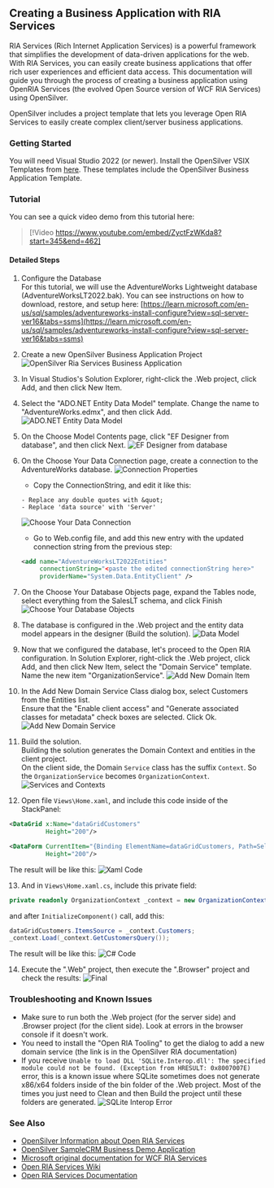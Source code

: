 ## Creating a Business Application with RIA Services

RIA Services (Rich Internet Application Services) is a powerful framework that simplifies the development of data-driven applications for the web. With RIA Services, you can easily create business applications that offer rich user experiences and efficient data access. This documentation will guide you through the process of creating a business application using OpenRIA Services (the evolved Open Source version of WCF RIA Services) using OpenSilver.

OpenSilver includes a project template that lets you leverage Open RIA Services to easily create complex client/server business applications.

### Getting Started
You will need Visual Studio 2022 (or newer). Install the OpenSilver VSIX Templates from [here](https://opensilver.net/download.aspx). These templates include the OpenSilver Business Application Template. 

### Tutorial

You can see a quick video demo from this tutorial here:
> [!Video https://www.youtube.com/embed/ZyctFzWKda8?start=345&end=462]

#### Detailed Steps

1. Configure the Database  
For this tutorial, we will use the AdventureWorks Lightweight database (AdventureWorksLT2022.bak). You can see instructions on how to download, restore, and setup here:
[https://learn.microsoft.com/en-us/sql/samples/adventureworks-install-configure?view=sql-server-ver16&tabs=ssms](https://learn.microsoft.com/en-us/sql/samples/adventureworks-install-configure?view=sql-server-ver16&tabs=ssms)

2. Create a new OpenSilver Business Application Project
![OpenSilver Ria Services Business Application](/images/ria-business01.png)

3. In Visual Studios's Solution Explorer, right-click the .Web project, click Add, and then click New Item.

4. Select the "ADO.NET Entity Data Model" template. Change the name to "AdventureWorks.edmx", and then click Add.
![ADO.NET Entity Data Model](/images/ria-business02.png)

5. On the Choose Model Contents page, click "EF Designer from database", and then click Next.
![EF Designer from database](/images/ria-business03.png)

6. On the Choose Your Data Connection page, create a connection to the AdventureWorks database.
![Connection Properties](/images/ria-business04.png)

    * Copy the ConnectionString, and edit it like this:
    ```
    - Replace any double quotes with &quot;
    - Replace 'data source' with 'Server'
    ```    
    ![Choose Your Data Connection](/images/ria-business05.png)  

    * Go to Web.config file, and add this new entry with the updated connection string from the previous step:
    ```xml
    <add name="AdventureWorksLT2022Entities" 
         connectionString="<paste the edited connectionString here>" 
         providerName="System.Data.EntityClient" />
    ```

7. On the Choose Your Database Objects page, expand the Tables node, select everything from the SalesLT schema, and click Finish
![Choose Your Database Objects](/images/ria-business06.png)

8. The database is configured in the .Web project and the entity data model appears in the designer (Build the solution).
![Data Model](/images/ria-business07.png)

9. Now that we configured the database, let's proceed to the Open RIA configuration. In Solution Explorer, right-click the .Web project, click Add, and then click New Item, select the "Domain Service" template. Name the new item "OrganizationService".
![Add New Domain Item](/images/ria-business08.png)

10. In the Add New Domain Service Class dialog box, select Customers from the Entities list.  
Ensure that the "Enable client access" and "Generate associated classes for metadata" check boxes are selected. Click Ok.  
![Add New Domain Service](/images/ria-business09.png)

11. Build the solution.  
Building the solution generates the Domain Context and entities in the client project.  
On the client side, the Domain `Service` class has the suffix `Context`. So the `OrganizationService` becomes `OrganizationContext`.  
![Services and Contexts](/images/ria-business10.png)

12. Open file `Views\Home.xaml`, and include this code inside of the StackPanel:
```xml
<DataGrid x:Name="dataGridCustomers"
          Height="200"/>

<DataForm CurrentItem="{Binding ElementName=dataGridCustomers, Path=SelectedItem}" 
          Height="200"/>
``` 
The result will be like this:
![Xaml Code](/images/ria-business11.png)

13. And in `Views\Home.xaml.cs`, include this private field:
```c#
private readonly OrganizationContext _context = new OrganizationContext();
```        
and after `InitializeComponent()` call, add this:
```c#
dataGridCustomers.ItemsSource = _context.Customers;
_context.Load(_context.GetCustomersQuery());
```
The result will be like this:
![C# Code](/images/ria-business12.png)

14. Execute the ".Web" project, then execute the ".Browser" project and check the results:
![Final](/images/ria-business13.png)

### Troubleshooting and Known Issues

* Make sure to run both the .Web project (for the server side) and .Browser project (for the client side). Look at errors in the browser console if it doesn't work.
* You need to install the "Open RIA Tooling" to get the dialog to add a new domain service (the link is in the OpenSilver RIA documentation)
* If you receive `Unable to load DLL 'SQLite.Interop.dll': The specified module could not be found. (Exception from HRESULT: 0x8007007E)` error, this is a known issue where SQLite sometimes does not generate x86/x64 folders inside of the bin folder of the .Web project. Most of the times you just need to Clean and then Build the project until these folders are generated.
![SQLite Interop Error](/images/ria-business14.png)

### See Also
* [OpenSilver Information about Open RIA Services](https://doc.opensilver.net/documentation/3rd-party-libraries/ria-services.html)  
* [OpenSilver SampleCRM Business Demo Application](https://github.com/OpenSilver/SampleCRM)
* [Microsoft original documentation for WCF RIA Services](https://learn.microsoft.com/en-us/previous-versions/dotnet/wcf-ria/ee707344(v=vs.91))
* [Open RIA Services Wiki](https://github.com/OpenRIAServices/OpenRiaServices/wiki)
* [Open RIA Services Documentation](https://openriaservices.gitbook.io/openriaservices/)
